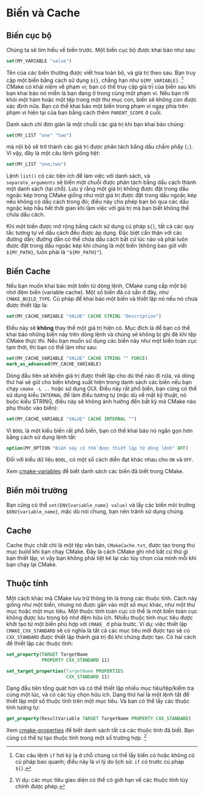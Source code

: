 # Biến và Cache

## Biến cục bộ

Chúng ta sẽ tìm hiểu về biến trước. Một biến cục bộ được khai báo như sau:

```CMake
set(MY_VARIABLE "value")
```

Tên của các biến thường được viết hoa toàn bộ, và giá trị theo sau. Bạn truy cập một biến bằng cách sử dụng `${}`, chẳng hạn như `${MY_VARIABLE}`. [^1] CMake có khái niệm về phạm vi; bạn có thể truy cập giá trị của biến sau khi bạn khai báo nó miễn là bạn đang ở trong cùng một phạm vi. Nếu bạn rời khỏi một hàm hoặc một tệp trong một thư mục con, biến sẽ không còn được xác định nữa. Bạn có thể khai báo một biến trong phạm vi ngay phía trên phạm vi hiện tại của bạn bằng cách thêm `PARENT_SCOPE` ở cuối.

Danh sách chỉ đơn giản là một chuỗi các giá trị khi bạn khai báo chúng:

```cmake
set(MY_LIST "one" "two")
```

mà nội bộ sẽ trở thành các giá trị được phân tách bằng dấu chấm phẩy (`;`). Vì vậy, đây là một câu lệnh giống hệt:

```cmake
set(MY_LIST "one;two")
```

Lệnh `list()` có các tiện ích để làm việc với danh sách, và `separate_arguments` sẽ biến một chuỗi được phân tách bằng dấu cách thành một danh sách (tại chỗ). Lưu ý rằng một giá trị không được đặt trong dấu ngoặc kép trong CMake giống như một giá trị được đặt trong dấu ngoặc kép nếu không có dấu cách trong đó; điều này cho phép bạn bỏ qua các dấu ngoặc kép hầu hết thời gian khi làm việc với giá trị mà bạn biết không thể chứa dấu cách.

Khi một biến được mở rộng bằng cách sử dụng cú pháp `${}`, tất cả các quy tắc tương tự về dấu cách đều được áp dụng. Đặc biệt cẩn thận với các đường dẫn; đường dẫn có thể chứa dấu cách bất cứ lúc nào và phải luôn được đặt trong dấu ngoặc kép khi chúng là một biến (không bao giờ viết `${MY_PATH}`, luôn phải là `"${MY_PATH}"`).

## Biến Cache

Nếu bạn muốn khai báo một biến từ dòng lệnh, CMake cung cấp một bộ nhớ đệm biến (variable cache). Một số biến đã có sẵn ở đây, như `CMAKE_BUILD_TYPE`. Cú pháp để khai báo một biến và thiết lập nó nếu nó chưa được thiết lập là:

```cmake
set(MY_CACHE_VARIABLE "VALUE" CACHE STRING "Description")
```

Điều này sẽ **không** thay thế một giá trị hiện có. Mục đích là để bạn có thể khai báo những biến này trên dòng lệnh và chúng sẽ không bị ghi đè khi tệp CMake thực thi. Nếu bạn muốn sử dụng các biến này như một biến toàn cục tạm thời, thì bạn có thể làm như sau:

```cmake
set(MY_CACHE_VARIABLE "VALUE" CACHE STRING "" FORCE)
mark_as_advanced(MY_CACHE_VARIABLE)
```

Dòng đầu tiên sẽ khiến giá trị được thiết lập cho dù thế nào đi nữa, và dòng thứ hai sẽ giữ cho biến không xuất hiện trong danh sách các biến nếu bạn chạy `cmake -L ..` hoặc sử dụng GUI. Điều này rất phổ biến, bạn cũng có thể sử dụng kiểu `INTERNAL` để làm điều tương tự (mặc dù về mặt kỹ thuật, nó buộc kiểu STRING, điều này sẽ không ảnh hưởng đến bất kỳ mã CMake nào phụ thuộc vào biến):

```cmake
set(MY_CACHE_VARIABLE "VALUE" CACHE INTERNAL "")
```

Vì `BOOL` là một kiểu biến rất phổ biến, bạn có thể khai báo nó ngắn gọn hơn bằng cách sử dụng lệnh tắt:

```cmake
option(MY_OPTION "Biến này có thể được thiết lập từ dòng lệnh" OFF)
```

Đối với kiểu dữ liệu `BOOL`, có một số cách diễn đạt khác nhau cho `ON` và `OFF`.

Xem [cmake-variables] để biết danh sách các biến đã biết trong CMake.

## Biến môi trường

Bạn cũng có thể `set(ENV{variable_name} value)` và lấy các biến môi trường `$ENV{variable_name}`, mặc dù nói chung, bạn nên tránh sử dụng chúng.

## Cache

Cache thực chất chỉ là một tệp văn bản, `CMakeCache.txt`, được tạo trong thư mục build khi bạn chạy CMake. Đây là cách CMake ghi nhớ bất cứ thứ gì bạn thiết lập, vì vậy bạn không phải liệt kê lại các tùy chọn của mình mỗi khi bạn chạy lại CMake.

## Thuộc tính

Một cách khác mà CMake lưu trữ thông tin là trong các thuộc tính. Cách này giống như một biến, nhưng nó được gắn vào một số mục khác, như một thư mục hoặc một mục tiêu. Một thuộc tính toàn cục có thể là một biến toàn cục không được lưu trong bộ nhớ đệm hữu ích. Nhiều thuộc tính mục tiêu được khởi tạo từ một biến phù hợp với `CMAKE_` ở phía trước. Ví dụ: việc thiết lập `CMAKE_CXX_STANDARD` sẽ có nghĩa là tất cả các mục tiêu mới được tạo sẽ có `CXX_STANDARD` được thiết lập thành giá trị đó khi chúng được tạo. Có hai cách để thiết lập các thuộc tính:

```cmake
set_property(TARGET TargetName
             PROPERTY CXX_STANDARD 11)

set_target_properties(TargetName PROPERTIES
                      CXX_STANDARD 11)
```

Dạng đầu tiên tổng quát hơn và có thể thiết lập nhiều mục tiêu/tệp/kiểm tra cùng một lúc, và có các tùy chọn hữu ích. Dạng thứ hai là một lệnh tắt để thiết lập một số thuộc tính trên một mục tiêu. Và bạn có thể lấy các thuộc tính tương tự:

```cmake
get_property(ResultVariable TARGET TargetName PROPERTY CXX_STANDARD)
```

Xem [cmake-properties] để biết danh sách tất cả các thuộc tính đã biết. Bạn cũng có thể tự tạo thuộc tính trong một số trường hợp. [^2]

[cmake-properties]: https://cmake.org/cmake/help/latest/manual/cmake-properties.7.html
[cmake-variables]: https://cmake.org/cmake/help/latest/manual/cmake-variables.7.html

[^1]: Các câu lệnh `if` hơi kỳ lạ ở chỗ chúng có thể lấy biến có hoặc không có cú pháp bao quanh; điều này là vì lý do lịch sử: `if` có trước cú pháp `${}`.
[^2]: Ví dụ: các mục tiêu giao diện có thể có giới hạn về các thuộc tính tùy chỉnh được phép.
